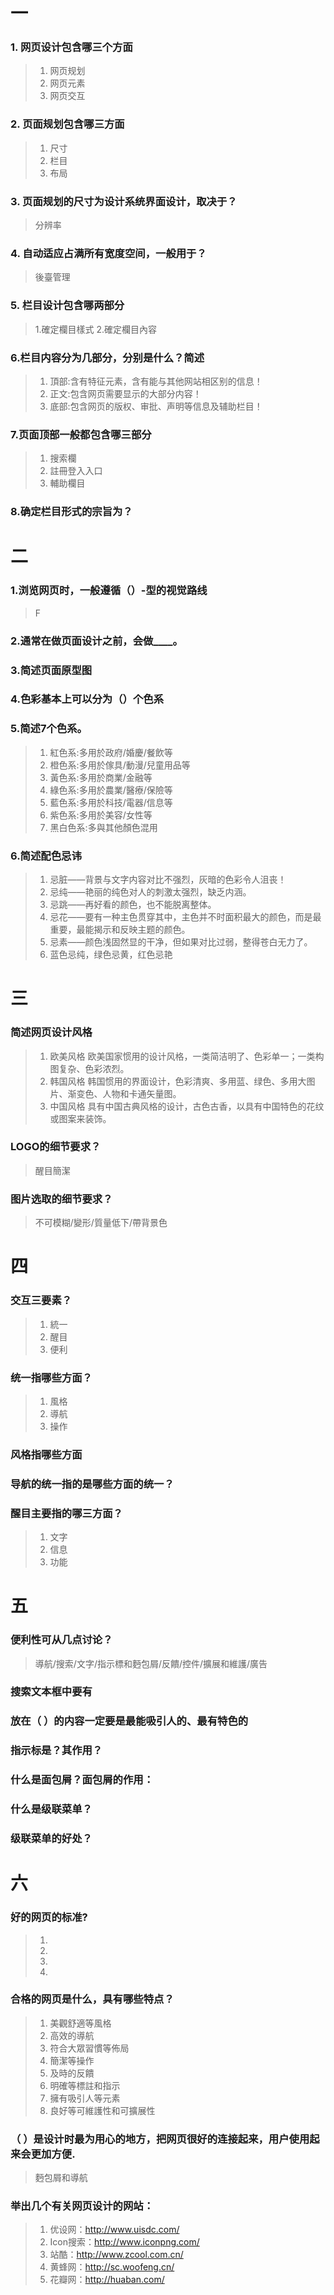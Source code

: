 # 一
### 1. 网页设计包含哪三个方面
  > 1. 网页规划
  > 1. 网页元素
  > 1. 网页交互
### 2. 页面规划包含哪三方面
 > 1. 尺寸
 > 2. 栏目
 > 3. 布局
### 3. 页面规划的尺寸为设计系统界面设计，取决于？
 > 分辨率
### 4. 自动适应占满所有宽度空间，一般用于？
> 後臺管理
### 5. 栏目设计包含哪两部分
> 1.確定欄目樣式
> 2.確定欄目內容
### 6.栏目内容分为几部分，分别是什么？简述
> 1. 頂部:含有特征元素，含有能与其他网站相区别的信息！
> 1. 正文:包含网页需要显示的大部分内容！
> 1. 底部:包含网页的版权、审批、声明等信息及辅助栏目！
### 7.页面顶部一般都包含哪三部分
> 1. 搜索欄
> 1. 註冊登入入口
> 1. 輔助欄目
### 8.确定栏目形式的宗旨为？


# 二
### 1.浏览网页时，一般遵循（）-型的视觉路线
> F
### 2.通常在做页面设计之前，会做____。

### 3.简述页面原型图
### 4.色彩基本上可以分为（）个色系

### 5.简述7个色系。
> 1. 紅色系:多用於政府/婚慶/餐飲等
> 1. 橙色系:多用於傢具/動漫/兒童用品等
> 1. 黃色系:多用於商業/金融等
> 1. 綠色系:多用於農業/醫療/保險等
> 1. 藍色系:多用於科技/電器/信息等
> 1. 紫色系:多用於美容/女性等
> 1. 黑白色系:多與其他顏色混用
### 6.简述配色忌讳
> 1. 忌脏——背景与文字内容对比不强烈，灰暗的色彩令人沮丧！ 
> 1. 忌纯——艳丽的纯色对人的刺激太强烈，缺乏内涵。 
> 1. 忌跳——再好看的颜色，也不能脱离整体。
> 1. 忌花——要有一种主色贯穿其中，主色并不时面积最大的颜色，而是最重要，最能揭示和反映主题的颜色。
> 1. 忌素——颜色浅固然显的干净，但如果对比过弱，整得苍白无力了。
> 1. 蓝色忌纯，绿色忌黄，红色忌艳
# 三
### 简述网页设计风格
> 1. 欧美风格     欧美国家惯用的设计风格，一类简洁明了、色彩单一；一类构图复杂、色彩浓烈。
> 1. 韩国风格     韩国惯用的界面设计，色彩清爽、多用蓝、绿色、多用大图片、渐变色、人物和卡通矢量图。
> 1. 中国风格     具有中国古典风格的设计，古色古香，以具有中国特色的花纹或图案来装饰。
### LOGO的细节要求？
> 醒目簡潔
### 图片选取的细节要求？
> 不可模糊/變形/質量低下/帶背景色
# 四
### 交互三要素？
> 1. 統一
> 1. 醒目
> 1. 便利
### 统一指哪些方面？
> 1. 風格
> 1. 導航
> 1. 操作
### 风格指哪些方面

### 导航的统一指的是哪些方面的统一？

### 醒目主要指的哪三方面？
> 1. 文字
> 1. 信息
> 1. 功能
# 五
### 便利性可从几点讨论？
> 導航/搜索/文字/指示標和麪包屑/反饋/控件/擴展和維護/廣告
### 搜索文本框中要有

### 放在（ ）的内容一定要是最能吸引人的、最有特色的

### 指示标是？其作用？

### 什么是面包屑？面包屑的作用：

### 什么是级联菜单？

### 级联菜单的好处？

# 六
### 好的网页的标准?
> 1. 
> 1. 
> 1. 
> 1. 
### 合格的网页是什么，具有哪些特点？
> 1. 美觀舒適等風格
> 1. 高效的導航
> 1. 符合大眾習慣等佈局
> 1. 簡潔等操作
> 1. 及時的反饋
> 1. 明確等標註和指示
> 1. 擁有吸引人等元素
> 1. 良好等可維護性和可擴展性
### （ ）是设计时最为用心的地方，把网页很好的连接起来，用户使用起来会更加方便.
> 麪包屑和導航
### 举出几个有关网页设计的网站：
> 1. 优设网：http://www.uisdc.com/
> 1. Icon搜索：http://www.iconpng.com/
> 1. 站酷：http://www.zcool.com.cn/
> 1. 黄蜂网：http://sc.woofeng.cn/
> 1. 花瓣网：http://huaban.com/
